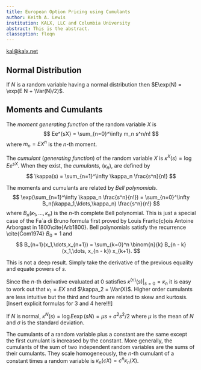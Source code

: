 ```yaml
---
title: European Option Pricing using Cumulants
author: Keith A. Lewis
institution: KALX, LLC and Columbia University
abstract: This is the abstract.
classoption: fleqn
---
```


<div id="kalx"><a href="mailto:kal@kalx.net">kal@kalx.net</a></div>

## Normal Distribution

If $N$ is a random variable having a normal distribution then $E\exp(N)
= \exp(E N + \Var(N)/2)$.


## Moments and Cumulants

The _moment generating function_ of the random variable $X$
is
$$
Ee^{sX} = \sum_{n=0}^\infty m_n s^n/n!
$$
where $m_n = EX^n$ is the $n$-th moment.

The _cumulant_ (_generating function_) of the random variable $X$
is $\kappa^X(s) = \log Ee^{sX}$.
When they exist, the _cumulants_, $(\kappa_n)$,
are defined by
$$
\kappa(s) = \sum_{n=1}^\infty \kappa_n \frac{s^n}{n!}
$$

The moments and cumulants are related by _Bell polynomials_.
$$
\exp(\sum_{n=1}^\infty \kappa_n \frac{s^n}{n!})
= \sum_{n=0}^\infty B_n(\kappa_1,\ldots,\kappa_n) \frac{s^n}{n!}
$$
where $B_n(\kappa_1,\dots,\kappa_n)$ is the $n$-th complete
Bell polynomial.
This is just a special case of the
Fa\`a di Bruno formula first proved by Louis Fran\c{c}ois Antoine
Arborgast in 1800\cite{Arb1800}.
Bell polynomials satisfy the recurrence \cite{Com1974} $B_0 = 1$ and
$$
B_{n+1}(x_1,\dots,x_{n+1}) = \sum_{k=0}^n \binom{n}{k}
B_{n - k}(x_1,\dots, x_{n - k}) x_{k+1}.
$$

This is not a deep result. Simply take the derivative of the
previous equality and equate powers of $s$.

Since the $n$-th derivative evaluated at $0$
satisfies $\kappa^{(n)}(s)|_{s = 0} = \kappa_n$ 
it is easy to
work out that
$\kappa_1 = EX$ and $\kappa_2 = \Var(X)$. Higher order
cumulants are less intuitive but the third and fourth are
related to skew and kurtosis. [Insert explicit formulas for 3 and 4 here!!!]

If $N$ is normal, $\kappa^N(s) = \log E \exp(sN) = \mu s +
\sigma^2 s^2/2$ where $\mu$ is the mean of $N$ and $\sigma$ is the
standard deviation.

The cumulants of a random variable plus a constant are the 
same except the first cumulant is increased by the constant.
More generally, the cumulants of the sum of two independent 
random variables are the sums of their cumulants.
They scale homogeneously, the $n$-th cumulant of a constant
times a random variable is
$\kappa_n(cX) = c^n\kappa_n(X)$.

<!--
## Bell Polynomials
The exponential of the cumulant in terms of
powers of $s$ is
$$
Ee^{sX} =  \exp(\sum_{n=1}^\infty \kappa_n \frac{s^n}{n!})
= \sum_{n=0}^\infty B_n(\kappa_1,\dots,\kappa_n) \frac{s^n}{n!}
$$
where $B_n(\kappa_1,\dots,\kappa_n)$ is the $n$-th complete
Bell polynomial.
This is just a special case of the
Fa\`a di Bruno formula first proved by Louis Fran\c{c}ois Antoine
Arborgast in 1800\cite{Arb1800}.
Bell polynomials satisfy the recurrence \cite{Com1974} $B_0 = 1$ and
$$
B_{n+1}(x_1,\dots,x_{n+1}) = \sum_{k=0}^n \binom{n}{k}
B_{n - k}(x_1,\dots, x_{n - k}) x_{k+1}.
$$


## Hermite Polynomials

The derivatives of the standard normal density 
can be computed using Hermite polynomials\cite{AbrSte1964}
pp. 793--801.
One definition is
$$
H_n(x) = (-1)^n e^{x^2/2}\frac{d^n}{dx^n}e^{-x^2/2}.
$$
They satisfy the recurrence $H_0(x) = 1$, $H_1(x) = x$ and
$$
H_{n+1}(x) = xH_n(x) - n H_{n-1}(x).
$$
Note some authors use $He_n(x)$ instead of $H_n(x)$.
This shows $\phi^{(n)}(x) = (-1)^n\phi(x) H_n(x)$
so $\Phi^{(n)} = (-1)^{n-1} H_{n-1}(x)$ for $n > 0$.


$$
\begin{align*}
\hat\psi(u) &= Ee^{-iuX}\\
&= Ee^{\sum_{n=1}^\infty \kappa_n (-iu)^n/n!\\
&= e^{-u^2/2}Ee^{\sum_{n=3}^\infty \kappa_n (-iu)^n/n!\\
&= \hat\psi(u)E\sum_{n=0}^\infty B_n(0,0,\kappa_3,\dots,\kappa_n) (-iu)^n/n!\\
&= E\sum_{n=0}^\infty (-1)^n
B_n(0,0,\kappa_3,\ldots,\kappa_n)\hat{\psi^(n)}(u)/n!\\
\end{align*}
$$
Taking inverse Fourier transforms
$$
\psi(x) = 
E\sum_{n=0}^\infty (-1)^n B_n(0,0,\kappa_3,\ldots,\kappa_n)\psi^(n)(u)/n!\\
$$
Integrating both sides
$$
\Psi(x) = 
E\sum_{n=0}^\infty (-1)^n B_n(0,0,\kappa_3,\ldots,\kappa_n)\Psi^(n)(u)/n!\\
$$

We now have an explicit formula for the cumulative
distibution function of $X$:
\begin{equation}
\Psi(x) = \Phi(x) - \phi(x)\sum_{n=3}^\infty
B_n(0,0,\kappa_3,\dots,\kappa_n) H_{n-1}(x)/n!
\end{equation}

since $B_1(0) = B_2(0,0) = 0$.
-->
